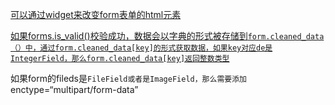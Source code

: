 [可以通过widget来改变form表单的html元素](https://docs.djangoproject.com/en/1.8/topics/forms/)

[如果forms.is\_valid\(\)校验成功，数据会以字典的形式被存储到`form.cleaned_data（）中，通过form.cleaned_data[key]的形式获取数据，如果key对应de是IntegerField，那么form.cleaned_data[key]返回整数类型`](https://docs.djangoproject.com/en/1.8/topics/forms/)

如果form的fileds是`FileField或者是ImageField，那么需要添加`enctype=“multipart/form-data”

